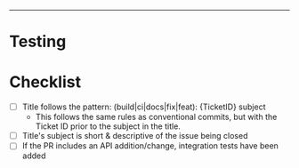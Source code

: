 <!-- A description of what the pull request is trying to accomplish. This is
what will show up in the merge message. It should accurately describe the
change set. Always remove this comment when creating a PR. -->

<!-- BREAKING CHANGE: here if needed, remove if not -->

<!-- BEFORE MERGING -->
<!-- Remove all HTML comments -->
<!-- Remove everything below the break -->
<!-- This gives a clean merge message -->
---

# Testing
<!-- how this PR should be tested -->

# Checklist
<!-- If a bullet is not needed, a sub-bullet should be added to describe why -->
- [ ] Title follows the pattern: (build|ci|docs|fix|feat): {TicketID} subject
  * This follows the same rules as conventional commits, but with the Ticket ID
    prior to the subject in the title.
- [ ] Title's subject is short & descriptive of the issue being closed
- [ ] If the PR includes an API addition/change, integration tests have been added
